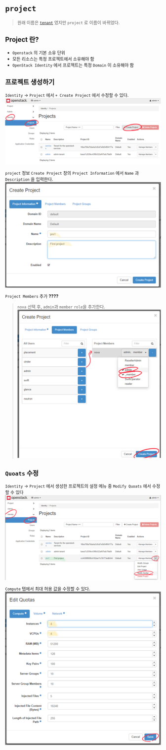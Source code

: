 #  `project`
> 원래 이름은 [`tenant`] 였지만 `project` 로 이름이 바뀌었다.

## Project 란?
- `Openstack` 의 기본 소유 단위
- 모든 리소스는 특정 프로젝트에서 소유해야 함
- `OpenStack Identity` 에서 프로젝트는 특정 `Domain` 이 소유해야 함

## 프로젝트 생성하기
`Identity` -> `Project` 에서 `+ Create Project` 에서 수정할 수 있다.
![](./static/2020/01/02/0_project/1.png)

`project` 정보
`Create Project` 창의 `Project Information` 에서 `Name` 과 `Description` 을 입력한다.
![](./static/2020/01/02/0_project/2.png)

`Project Members` 추가 **????**
> `nova` 선택 후, `admin`과 `member` `role`을 추가한다.
![](./static/2020/01/02/0_project/3.png)

## `Quoats` 수정
`Identity` -> `Project` 에서 생성한 프로젝트의 설정 메뉴 중 `Modify Quoats` 에서 수정할 수 있다
![](./static/2020/01/02/0_project/4.png)

`Compute` 탭에서 최대 허용 값을 수정할 수 있다.
![](./static/2020/01/02/0_project/5.png)

[`tenant`]: https://wiki.openstack.org/wiki/Tenant